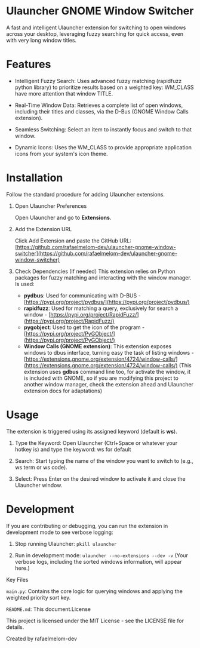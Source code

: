 # Ulauncher GNOME Window Switcher

A fast and intelligent Ulauncher extension for switching to open windows across your desktop, leveraging fuzzy searching for quick access, even with very long window titles.

# Features

- Intelligent Fuzzy Search: Uses advanced fuzzy matching (rapidfuzz python library) to prioritize results based on a weighted key: WM_CLASS have more attention that window TITLE.

- Real-Time Window Data: Retrieves a complete list of open windows, including their titles and classes, via the D-Bus (GNOME Window Calls extension).

- Seamless Switching: Select an item to instantly focus and switch to that window.

- Dynamic Icons: Uses the WM_CLASS to provide appropriate application icons from your system's icon theme.

# Installation

Follow the standard procedure for adding Ulauncher extensions.

1. Open Ulauncher Preferences

   Open Ulauncher and go to **Extensions**.

2. Add the Extension URL

   Click Add Extension and paste the GitHub URL:[https://github.com/rafaelmelom-dev/ulauncher-gnome-window-switcher](https://github.com/rafaelmelom-dev/ulauncher-gnome-window-switcher)

3. Check Dependencies (If needed) This extension relies on Python packages for fuzzy matching and interacting with the window manager. Is used:
   - **pydbus**: Used for communicating with D-BUS - [https://pypi.org/project/pydbus/](https://pypi.org/project/pydbus/)
   - **rapidfuzz**: Used for matching a query, exclusively for search a window - [https://pypi.org/project/RapidFuzz/](https://pypi.org/project/RapidFuzz/)
   - **pygobject**: Used to get the icon of the program - [https://pypi.org/project/PyGObject/](https://pypi.org/project/PyGObject/)
   - **Window Calls (GNOME extension)**: This extension exposes windows to dbus interface, turning easy the task of listing windows - [https://extensions.gnome.org/extension/4724/window-calls/](https://extensions.gnome.org/extension/4724/window-calls/)
     (This extension uses **gdbus** command line too, for activate the window, it is included with GNOME, so if you are modifying this project to another window manager, check the extension ahead and Ulauncher extension docs for adaptations)

# Usage

The extension is triggered using its assigned keyword (default is **ws**).

1. Type the Keyword: Open Ulauncher (Ctrl+Space or whatever your hotkey is) and type the keyword: ws for default

2. Search: Start typing the name of the window you want to switch to (e.g., ws term or ws code).

3. Select: Press Enter on the desired window to activate it and close the Ulauncher window.

# Development

If you are contributing or debugging, you can run the extension in development mode to see verbose logging:

1. Stop running Ulauncher: `pkill ulauncher`

2. Run in development mode: `ulauncher --no-extensions --dev -v`
   (Your verbose logs, including the sorted windows information, will appear here.)

Key Files

`main.py`: Contains the core logic for querying windows and applying the weighted priority sort key.

`README.md`: This document.License

This project is licensed under the MIT License - see the LICENSE file for details.

Created by rafaelmelom-dev
